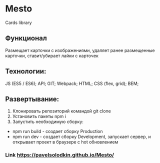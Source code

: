 # Mesto
Cards library

## Функционал
Размещает карточки с изображениями, удаляет ранее размещенные карточки, ставит/убирает лайки с карточек

## Технологии:
JS (ES5 / ES6); API; GIT; Webpack; HTML; CSS (flex, grid); BEM;

## Развертывание:
1. Клонировать репозиторий командой git clone
2. Установить пакеты npm i
3. Запустить необходимую сборку:
- npm run build - создает сборку Production
- npm run dev - создает сборку Development, запускает сервер, и открывает проект в браузере с hot обновлением

### Link https://pavelsolodkin.github.io/Mesto/
